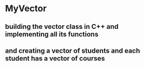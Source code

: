 # MyVector
## building the vector class in C++ and implementing all its functions 
## and creating a vector of students and each student has a vector of courses 
